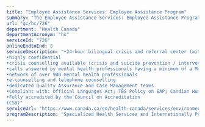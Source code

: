 ```yaml
---
title: "Employee Assistance Services: Employee Assistance Program"
summary: "The Employee Assistance Services: Employee Assistance Program service from Health Canada is not available end-to-end online, according to the GC Service Inventory."
url: "gc/hc/726"
department: "Health Canada"
departmentAcronym: "hc"
serviceId: "726"
onlineEndtoEnd: 0
serviceDescription: "•24-hour bilingual crisis and referral center (with TTL)
•highly confidential
•crisis counselling available (crisis and suicide prevention / intervention)
•calls answered by mental health professionals having a minimum of a Master's degree in counselling, social work or psychology
•network of over 900 mental health professionals  
•e-counselling and telephone counselling
•dedicated Quality Assurance and Case Management teams
•Compliant with: Official Languages Act; TBS Policy on EAP; Candian Human Rights Act; PIPEDA
•Fully accredited by the Council on Accreditation
(CSB)"
serviceUrl: "https://www.canada.ca/en/health-canada/services/environmental-workplace-health/occupational-health-safety/employee-assistance-services/programs.html"
programDescription: "Specialized Health Services and Internationally Protected Persons Program"
---
```

